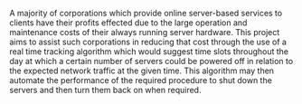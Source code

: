 A majority of corporations which provide online server-based services to clients have their profits effected due to the large operation and maintenance costs of their always running server hardware. This project aims to assist such corporations in reducing that cost through the use of a real time tracking algorithm which would suggest time slots throughout the day at which a certain number of servers could be powered off in relation to the expected network traffic at the given time. This algorithm may then automate the performance of the required procedure to shut down the servers and then turn them back on when required.
